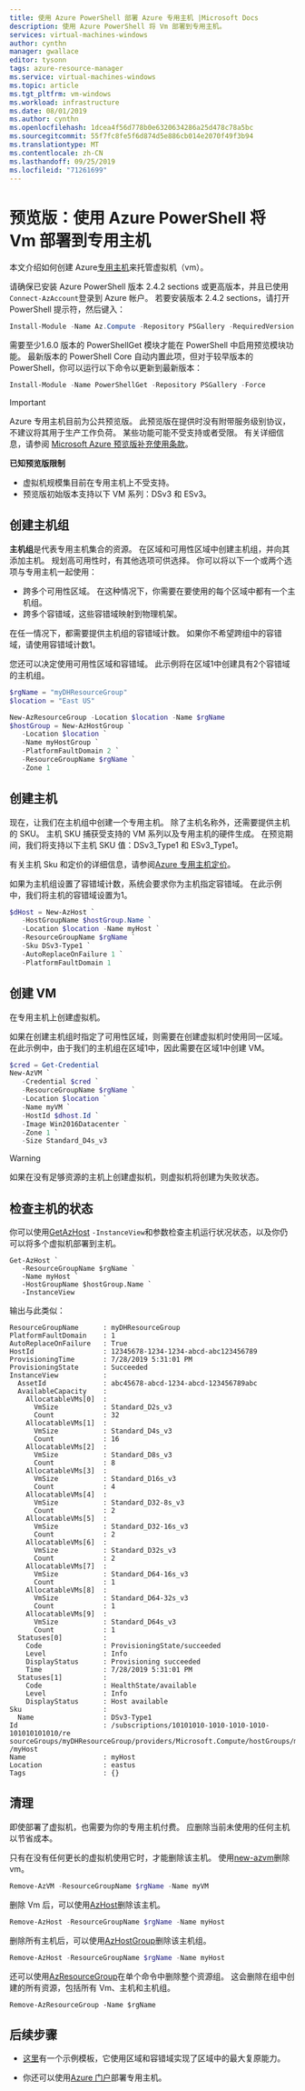 ```yaml
---
title: 使用 Azure PowerShell 部署 Azure 专用主机 |Microsoft Docs
description: 使用 Azure PowerShell 将 Vm 部署到专用主机。
services: virtual-machines-windows
author: cynthn
manager: gwallace
editor: tysonn
tags: azure-resource-manager
ms.service: virtual-machines-windows
ms.topic: article
ms.tgt_pltfrm: vm-windows
ms.workload: infrastructure
ms.date: 08/01/2019
ms.author: cynthn
ms.openlocfilehash: 1dcea4f56d778b0e6320634286a25d478c78a5bc
ms.sourcegitcommit: 55f7fc8fe5f6d874d5e886cb014e2070f49f3b94
ms.translationtype: MT
ms.contentlocale: zh-CN
ms.lasthandoff: 09/25/2019
ms.locfileid: "71261699"
---
```

# <a name="preview-deploy-vms-to-dedicated-hosts-using-the-azure-powershell"></a>预览版：使用 Azure PowerShell 将 Vm 部署到专用主机

本文介绍如何创建 Azure[专用主机](dedicated-hosts.md)来托管虚拟机（vm）。 

请确保已安装 Azure PowerShell 版本 2.4.2 sections 或更高版本，并且已使用`Connect-AzAccount`登录到 Azure 帐户。 若要安装版本 2.4.2 sections，请打开 PowerShell 提示符，然后键入：

```powershell
Install-Module -Name Az.Compute -Repository PSGallery -RequiredVersion 2.4.2-preview -AllowPrerelease
```

需要至少1.6.0 版本的 PowerShellGet 模块才能在 PowerShell 中启用预览模块功能。 最新版本的 PowerShell Core 自动内置此项，但对于较早版本的 PowerShell，你可以运行以下命令以更新到最新版本：

```powershell
Install-Module -Name PowerShellGet -Repository PSGallery -Force
```


> [!IMPORTANT]
> Azure 专用主机目前为公共预览版。
> 此预览版在提供时没有附带服务级别协议，不建议将其用于生产工作负荷。 某些功能可能不受支持或者受限。 有关详细信息，请参阅 [Microsoft Azure 预览版补充使用条款](https://azure.microsoft.com/support/legal/preview-supplemental-terms/)。
>
> **已知预览版限制**
> - 虚拟机规模集目前在专用主机上不受支持。
> - 预览版初始版本支持以下 VM 系列：DSv3 和 ESv3。 



## <a name="create-a-host-group"></a>创建主机组

**主机组**是代表专用主机集合的资源。 在区域和可用性区域中创建主机组，并向其添加主机。 规划高可用性时，有其他选项可供选择。 你可以将以下一个或两个选项与专用主机一起使用： 
- 跨多个可用性区域。 在这种情况下，你需要在要使用的每个区域中都有一个主机组。
- 跨多个容错域，这些容错域映射到物理机架。 
 
在任一情况下，都需要提供主机组的容错域计数。 如果你不希望跨组中的容错域，请使用容错域计数1。 

您还可以决定使用可用性区域和容错域。 此示例将在区域1中创建具有2个容错域的主机组。 


```powershell
$rgName = "myDHResourceGroup"
$location = "East US"

New-AzResourceGroup -Location $location -Name $rgName
$hostGroup = New-AzHostGroup `
   -Location $location `
   -Name myHostGroup `
   -PlatformFaultDomain 2 `
   -ResourceGroupName $rgName `
   -Zone 1
```

## <a name="create-a-host"></a>创建主机

现在，让我们在主机组中创建一个专用主机。 除了主机名称外，还需要提供主机的 SKU。 主机 SKU 捕获受支持的 VM 系列以及专用主机的硬件生成。  在预览期间，我们将支持以下主机 SKU 值：DSv3_Type1 和 ESv3_Type1。


有关主机 Sku 和定价的详细信息，请参阅[Azure 专用主机定价](https://aka.ms/ADHPricing)。

如果为主机组设置了容错域计数，系统会要求你为主机指定容错域。 在此示例中，我们将主机的容错域设置为1。


```powershell
$dHost = New-AzHost `
   -HostGroupName $hostGroup.Name `
   -Location $location -Name myHost `
   -ResourceGroupName $rgName `
   -Sku DSv3-Type1 `
   -AutoReplaceOnFailure 1 `
   -PlatformFaultDomain 1
```

## <a name="create-a-vm"></a>创建 VM

在专用主机上创建虚拟机。 

如果在创建主机组时指定了可用性区域，则需要在创建虚拟机时使用同一区域。 在此示例中，由于我们的主机组在区域1中，因此需要在区域1中创建 VM。  


```powershell
$cred = Get-Credential
New-AzVM `
   -Credential $cred `
   -ResourceGroupName $rgName `
   -Location $location `
   -Name myVM `
   -HostId $dhost.Id `
   -Image Win2016Datacenter `
   -Zone 1 `
   -Size Standard_D4s_v3
```

> [!WARNING]
> 如果在没有足够资源的主机上创建虚拟机，则虚拟机将创建为失败状态。 

## <a name="check-the-status-of-the-host"></a>检查主机的状态

你可以使用[GetAzHost](/powershell/module/az.compute/get-azhost) `-InstanceView`和参数检查主机运行状况状态，以及你仍可以将多个虚拟机部署到主机。

```
Get-AzHost `
   -ResourceGroupName $rgName `
   -Name myHost `
   -HostGroupName $hostGroup.Name `
   -InstanceView
```

输出与此类似：

```
ResourceGroupName      : myDHResourceGroup
PlatformFaultDomain    : 1
AutoReplaceOnFailure   : True
HostId                 : 12345678-1234-1234-abcd-abc123456789
ProvisioningTime       : 7/28/2019 5:31:01 PM
ProvisioningState      : Succeeded
InstanceView           : 
  AssetId              : abc45678-abcd-1234-abcd-123456789abc
  AvailableCapacity    : 
    AllocatableVMs[0]  : 
      VmSize           : Standard_D2s_v3
      Count            : 32
    AllocatableVMs[1]  : 
      VmSize           : Standard_D4s_v3
      Count            : 16
    AllocatableVMs[2]  : 
      VmSize           : Standard_D8s_v3
      Count            : 8
    AllocatableVMs[3]  : 
      VmSize           : Standard_D16s_v3
      Count            : 4
    AllocatableVMs[4]  : 
      VmSize           : Standard_D32-8s_v3
      Count            : 2
    AllocatableVMs[5]  : 
      VmSize           : Standard_D32-16s_v3
      Count            : 2
    AllocatableVMs[6]  : 
      VmSize           : Standard_D32s_v3
      Count            : 2
    AllocatableVMs[7]  : 
      VmSize           : Standard_D64-16s_v3
      Count            : 1
    AllocatableVMs[8]  : 
      VmSize           : Standard_D64-32s_v3
      Count            : 1
    AllocatableVMs[9]  : 
      VmSize           : Standard_D64s_v3
      Count            : 1
  Statuses[0]          : 
    Code               : ProvisioningState/succeeded
    Level              : Info
    DisplayStatus      : Provisioning succeeded
    Time               : 7/28/2019 5:31:01 PM
  Statuses[1]          : 
    Code               : HealthState/available
    Level              : Info
    DisplayStatus      : Host available
Sku                    : 
  Name                 : DSv3-Type1
Id                     : /subscriptions/10101010-1010-1010-1010-101010101010/re
sourceGroups/myDHResourceGroup/providers/Microsoft.Compute/hostGroups/myHostGroup/hosts
/myHost
Name                   : myHost
Location               : eastus
Tags                   : {}
```

## <a name="clean-up"></a>清理

即使部署了虚拟机，也需要为你的专用主机付费。 应删除当前未使用的任何主机以节省成本。  

只有在没有任何更长的虚拟机使用它时，才能删除该主机。 使用[new-azvm](/powershell/module/az.compute/remove-azvm)删除 vm。

```powershell
Remove-AzVM -ResourceGroupName $rgName -Name myVM
```

删除 Vm 后，可以使用[AzHost](/powershell/module/az.compute/remove-azhost)删除该主机。

```powershell
Remove-AzHost -ResourceGroupName $rgName -Name myHost
```

删除所有主机后，可以使用[AzHostGroup](/powershell/module/az.compute/remove-azhostgroup)删除该主机组。 

```powershell
Remove-AzHost -ResourceGroupName $rgName -Name myHost
```

还可以使用[AzResourceGroup](/powershell/module/az.resources/remove-azresourcegroup)在单个命令中删除整个资源组。 这会删除在组中创建的所有资源，包括所有 Vm、主机和主机组。
 
```azurepowershell-interactive
Remove-AzResourceGroup -Name $rgName
```


## <a name="next-steps"></a>后续步骤

- [这里](https://github.com/Azure/azure-quickstart-templates/blob/master/201-vm-dedicated-hosts/README.md)有一个示例模板，它使用区域和容错域实现了区域中的最大复原能力。

- 你还可以使用[Azure 门户](dedicated-hosts-portal.md)部署专用主机。
